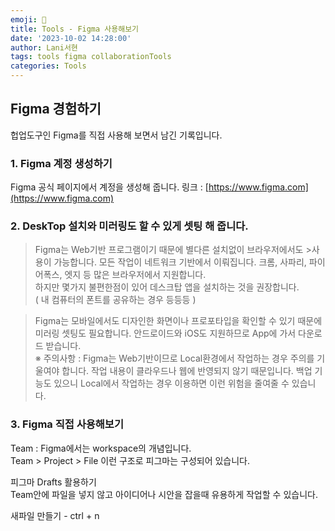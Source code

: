 ```yaml
---
emoji: 🍈
title: Tools - Figma 사용해보기
date: '2023-10-02 14:28:00'
author: Lani서현
tags: tools figma collaborationTools 
categories: Tools 
---
```


## Figma 경험하기

헙업도구인 Figma를 직접 사용해 보면서 남긴 기록입니다.  

### 1. Figma 계정 생성하기  

Figma 공식 페이지에서 계정을 생성해 줍니다.
링크 : [https://www.figma.com](https://www.figma.com)

### 2. DeskTop 설치와 미러링도 할 수 있게 셋팅 해 줍니다.  

>Figma는 Web기반 프로그램이기 때문에 별다른 설치없이 브라우저에서도 >사용이 가능합니다. 모든 작업이 네트워크 기반에서 이뤄집니다.
>크롬, 사파리, 파이어폭스, 엣지 등 많은 브라우저에서 지원합니다.  
>하지만 몇가지 불편한점이 있어 데스크탑 앱을 설치하는 것을 권장합니다.  
>( 내 컴퓨터의 폰트를 공유하는 경우 등등등 )  

>Figma는 모바일에서도 디자인한 화면이나 프로포타입을 확인할 수 있기 때문에 미러링 셋팅도 필요합니다. 안드로이드와 iOS도 지원하므로 App에 가서 다운로드 받습니다.  
> ※ 주의사항 : Figma는 Web기반이므로 Local환경에서 작업하는 경우 주의를 기울여야 합니다. 작업 내용이 클라우드나 웹에 반영되지 않기 때문입니다. 백업 기능도 있으니 Local에서 작업하는 경우 이용하면 이런 위험을 줄여줄 수 있습니다.  

### 3. Figma 직접 사용해보기  

Team : Figma에서는 workspace의 개념입니다.  
Team > Project > File 이런 구조로 피그마는 구성되어 있습니다.  

피그마 Drafts 활용하기  
Team안에 파일을 넣지 않고 아이디어나 시안을 잡을때 유용하게 작업할 수 있습니다.





새파일 만들기 - ctrl + n


